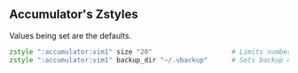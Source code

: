 ## Accumulator's Zstyles

Values being set are the defaults.

```zsh
zstyle ":accumulator:vim1" size "20"                    # Limits number of Vim entries
zstyle ":accumulator:vim1" backup_dir "~/.vbackup"      # Sets backup directory (for backup action of Vim plugin)
```
